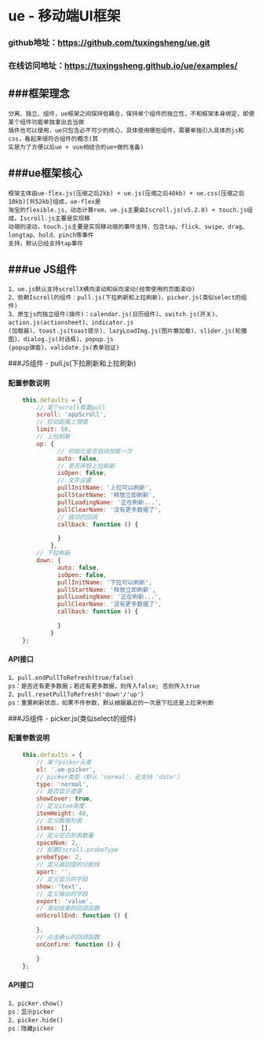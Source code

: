 # ue - 移动端UI框架

### github地址：https://github.com/tuxingsheng/ue.git
### 在线访问地址：https://tuxingsheng.github.io/ue/examples/

###框架理念
---

    分离、独立、组件，ue框架之间保持低耦合，保持单个组件的独立性，不和框架本身绑定，即使某个组件功能单独拿出去当做
    插件也可以使用，ue只包含必不可少的核心，具体使用哪些组件，需要单独引入具体的js和css，看起来很符合组件的概念(其
    实是为了方便以后ue + vue相结合的ue+做的准备)


###ue框架核心
---

    框架主体由ue-flex.js(压缩之后2kb) + ue.js(压缩之后40kb) + ue.css(压缩之后10kb)[共52kb]组成，ue-flex是
    淘宝的flexible.js，动态计算rem，ue.js主要由Iscroll.js(v5.2.0) + touch.js组成，Iscroll.js主要是实现移
    动端的滚动，touch.js主要是实现移动端的事件支持，包含tap、flick、swipe、drag、longtap、hold、pinch等事件
    支持，默认已经支持tap事件


###ue JS组件
---

    1、ue.js默认支持scrollX横向滚动和纵向滚动(经常使用的页面滚动)
    2、依赖Iscroll的组件：pull.js(下拉刷新和上拉刷新)、picker.js(类似select的组件)
    3、原生js的独立组件(插件)：calendar.js(日历组件)、switch.js(开关)、action.js(actionsheet)、indicator.js
    (加载器)、toast.js(toast提示)、lazyLoadImg.js(图片懒加载)、slider.js(轮播图)、dialog.js(对话框)、popup.js
    (popup弹窗)、validate.js(表单验证)


###JS组件 - pull.js(下拉刷新和上拉刷新)
#### 配置参数说明
```javascript
    this.defaults = {
        // 某个scroll需要pull
        scroll: 'appScroll',
        // 拉动距离上限值
        limit: 50,
        // 上拉刷新
        up: {
              // 初始化是否自动加载一次
              auto: false,
              // 是否开启上拉刷新
              isOpen: false,
              // 文字设置
              pullInitName: '上拉可以刷新',
              pullStartName: '释放立即刷新',
              pullLoadingName: '正在刷新...',
              pullClearName: '没有更多数据了',
              // 成功的回调
              callback: function () {

              }
            },
        // 下拉刷新
        down: {
              auto: false,
              isOpen: false,
              pullInitName: '下拉可以刷新',
              pullStartName: '释放立即刷新',
              pullLoadingName: '正在刷新...',
              pullClearName: '没有更多数据了',
              callback: function () {

              }
            }
    };
```
#### API接口

    1、pull.endPullToRefresh(true/false)
    ps：是否还有更多数据；若还有更多数据，则传入false; 否则传入true
    2、pull.resetPullToRefresh('down'/'up')
    ps：重置刷新状态，如果不传参数，默认根据最近的一次是下拉还是上拉来判断



###JS组件 - picker.js(类似select的组件)
#### 配置参数说明
```javascript
    this.defaults = {
        // 某个picker元素
        el: '.ue-picker',
        // picker类型（默认 'normal'，还支持 'date'）
        type: 'normal',
        // 是否显示遮罩
        showCover: true,
        // 定义item高度
        itemHeight: 40,
        // 定义数据列表
        items: [],
        // 定义空白列表数量
        spaceNum: 2,
        // 配置Iscroll.probeType
        probeType: 2,
        // 定义返回值的分割线
        apart: '',
        // 定义显示的字段
        show: 'text',
        // 定义输出的字段
        export: 'value',
        // 滚动结束的回调函数
        onScrollEnd: function () {

        },
        // 点击确认的回调函数
        onConfirm: function () {

        }
    };
```

#### API接口

    1、picker.show()
    ps：显示picker
    2、picker.hide()
    ps：隐藏picker










